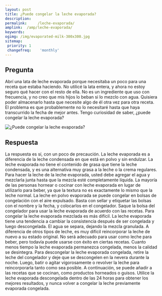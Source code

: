 ```yaml
---
layout: post
title: ¿Puede congelar la leche evaporada?  
description: 
permalink:     /leche-evaporada/
amplink:  /amp/leche-evaporada/
keywords: 
ogimg: /img/evaporated-milk-300x300.jpg
sitemap:
 priority: 1
 changefreq:    'monthly'
---
```




## Pregunta

Abrí una lata de leche evaporada porque necesitaba un poco para una receta que estaba haciendo. No utilicé la lata entera, y ahora no estoy seguro qué hacer con el resto de ella. No es un ingrediente que uso con frecuencia, y no creo que mis hijos lo beban si lo mezclo con agua. Quisiera poder almacenarlo hasta que necesite algo de él otra vez para otra receta. El problema es que probablemente no lo necesitaré hasta que haya transcurrido la fecha de mejor antes. Tengo curiosidad de saber, ¿puede congelar la leche evaporada?


![¿Puede congelar la leche evaporada?](https://sepuedecongelar.com/img/evaporated-milk-300x300.jpg "¿Puede congelar la leche evaporada?" )


## Respuesta

La respuesta es sí, con un poco de precaución. La leche evaporada es a diferencia de la leche condensada en que está en polvo y sin endulzar. La leche evaporada no tiene el contenido de grasa que tiene la leche condensada, y es una alternativa muy grasa a la leche o la crema regulares. Para hacer la leche de la leche evaporada, usted debe agregar el agua y mezclarla junta hasta que la mezcla esté completamente líquida. La mayoría de las personas hornear o cocinar con leche evaporada en lugar de utilizarlo para beber, ya que la textura no es exactamente lo mismo que la leche normal.
La leche en polvo evaporada se puede congelar en bolsas de congelación con el aire expulsado. Basta con sellar y etiquetar las bolsas con el nombre y la fecha, y colocarlos en el congelador. Saque la bolsa del congelador para usar la leche evaporada de acuerdo con las recetas.
Para congelar la leche evaporada mezclada es más difícil. La leche evaporada tiene una tendencia a cambiar la consistencia después de ser congelada y luego descongelada. El agua se separa, dejando la mezcla granulada. A diferencia de otros tipos de leche, es muy difícil reincorporar la leche de nuevo a su estado original. No será adecuado para usar como leche para beber, pero todavía puede usarse con éxito en ciertas recetas. Cuanto menos tiempo la leche evaporada permanezca congelada, menos la calidad se desintegra.
Para descongelar la leche evaporada congelada, retire la leche del congelador y deje que se descongelen en la nevera durante la noche. Luego, batir o agitar vigorosamente o revolver la leche para reincorporarla tanto como sea posible. A continuación, se puede añadir a las recetas que se cocinan, como productos horneados o guisos. Utilice la leche evaporada descongelada dentro de las 24 horas para obtener los mejores resultados, y nunca volver a congelar la leche previamente evaporada congelada.
